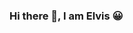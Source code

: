 ### Hi there 👋, I am Elvis 😀

<!--
**Elvis020/Elvis020** is a ✨ _special_ ✨ repository because its `README.md` (this file) appears on your GitHub profile.

[![HitCount](http://hits.dwyl.com/Elvis020/Elvis020.svg)](http://hits.dwyl.com/Elvis020/Elvis020)


## Gist About me
- 😜 I am passionate Javacscript Developer with no boundaries when it comes to learning 
- 🔭 I’m currently working on React and Redux
- 🌱 I’m currently learning Redux
- 👯 I’m looking to collaborate on Frontend Project especially with React and Angular
- 📫 How to reach me: [elvisopoku29@gmail.com]
-->
